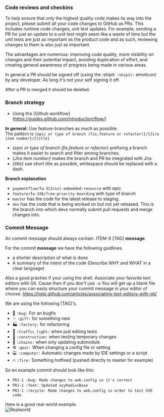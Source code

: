 ### Code reviews and checkins

To help ensure that only the highest quality code makes its way into the project, please submit all your code changes to GitHub as PRs. This includes runtime code changes, unit test updates. For example, sending a PR for just an update to a unit test might seem like a waste of time but the unit tests are just as important as the product code and as such, reviewing changes to them is also just as important.

The advantages are numerous: improving code quality, more visibility on changes and their potential impact, avoiding duplication of effort, and creating general awareness of progress being made in various areas.

In general a PR should be signed off (using the :shipit: `:shipit:` emoticon) by any developer. As long it's not your self signing it off.

After a PR is merged it should be deleted.

### Branch strategy

* Using the [Github workflow] (https://guides.github.com/introduction/flow/)

**In general:**
Use feature-branches as much as possible.  
The pattern is `{epic or type of branch (fix,feature or refactor)}/{Jira item number}/{title}`  

* _{epic or type of branch (fix,feature or refactor}_ prefixing a branch makes it easier to search and filter among branches.  
* _{Jira item number}_ makes the branch and PR be integrated with Jira.  
* _{title}_ use short title as possible, whitespace should be replaced with a dash.  

**Branch explanation**  
* `paymentflow/fa-313/xsl-embedded-resource` with epic
* `feature/fa-338/free-priority-boarding` with type of branch
* `master` has the code for the latest release to staging.
* `dev` has the code that is being worked on but not yet released. This is the branch into which devs normally submit pull requests and merge changes into.

### Commit Message

An commit message should always contain. ITEM-X [TAG] **message**.

For the commit **message** we have the following guidlines.
- a shorter description of what is done
- A summary of the intent of the code (Describe WHY and WHAT in a clear language)

Also a good practies if your using the shell. Associate your favorite text editors with Git. Cause then if you don't use  `-m`
You will get up a blank file where you can easly structure your commit message in your editor of choose. https://help.github.com/articles/associating-text-editors-with-git/


We are using the following [TAG]'s.

- :bug: `:bug:` For an bugfix
- :sparkles: `:gift:` for something new
- :factory: `:factory:` for refactoring
- :traffic_light: `:traffic_light:` when just editing tests
- :construction: `:construction:` when testing temporary changes
- :feet: `:chains:` when only updating submodule
- :gear: `:gear:` When changing a config file or setting
- :computer: `:computer:` Automatic changes made by IDE settings or a script 
- :fire: `:fire:` Something hotfixed (pushed directly to master for example)

So en example commit should look like this:
- `PRJ-1 :bug: Made changes to web.config so it's correct`
- `PRJ-1 :feet: Updated ezyRadixxBase`
- `PRJ-1 :recycle: Made changes to web.config in order to test SSR code`

Here is a good real-world example.  
![Realworld](https://cloud.githubusercontent.com/assets/2648767/13316486/96c2d7ec-dbb0-11e5-9017-af5b16845e09.png)  



